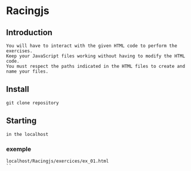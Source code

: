 # Racingjs


## Introduction

```
You will have to interact with the given HTML code to perform the exercises.
Keep your JavaScript files working without having to modify the HTML code. 
You must respect the paths indicated in the HTML files to create and name your files.
```

## Install

```
git clone repository
```

## Starting

```
in the localhost
```

### exemple

```
localhost/Racingjs/exercices/ex_01.html
``
